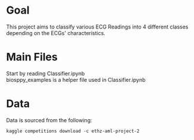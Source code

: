 # Goal
This project aims to classify various ECG Readings into 4 different classes depending on the ECGs' characteristics.

# Main Files
Start by reading Classifier.ipynb\
biosppy_examples is a helper file used in Classifier.ipynb

# Data
Data is sourced from the following:
```
kaggle competitions download -c ethz-aml-project-2
```
